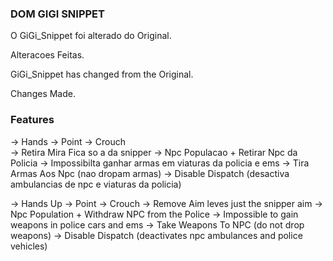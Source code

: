 ### DOM GIGI SNIPPET ###

O GiGi_Snippet foi alterado do Original.

Alteracoes Feitas.

GiGi_Snippet has changed from the Original.

Changes Made.

### Features ###

-> Hands 
-> Point 
-> Crouch  
-> Retira Mira Fica so a da snipper
-> Npc Populacao + Retirar Npc da Policia 
-> Impossibilta ganhar armas em viaturas da policia e ems
-> Tira Armas Aos Npc (nao dropam armas)
-> Disable Dispatch (desactiva ambulancias de npc e viaturas da policia)

-> Hands Up 
-> Point
-> Crouch
-> Remove Aim leves just the snipper aim
-> Npc Population + Withdraw NPC from the Police
-> Impossible to gain weapons in police cars and ems
-> Take Weapons To NPC (do not drop weapons)
-> Disable Dispatch (deactivates npc ambulances and police vehicles)
